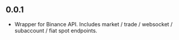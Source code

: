 ## 0.0.1

* Wrapper for Binance API. Includes market / trade / websocket / subaccount / fiat spot endpoints.
